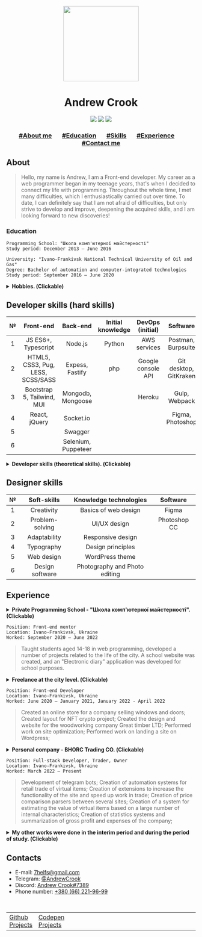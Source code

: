 <p align="center">
  <a href="https://github.com/bhorc/bhorc/blob/main/README.md"><img width="200" src="https://assets.codepen.io/71580/internal/avatars/users/default.png?fit=crop&format=auto&height=512&version=1610107482&width=512"></a>
</p>
<h1 align="center">Andrew Crook</h1>
<p align="center">
  <a href="https://github.com/bhorc"><img src="https://img.shields.io/badge/github-@bhorc-blueviolet?logo=github&style=for-the-badge"></a>
  <a href="https://codepen.io/Crook"><img src="https://img.shields.io/badge/codepen-@Crook-orange?logo=codepen&style=for-the-badge"></a>
  <a href="https://t.me/AndrewCrook"><img src="https://img.shields.io/badge/telegram-@AndrewCrook-blue?logo=Telegram&style=for-the-badge"></a>
</p>
<h3 align="center">
  <a href="#about">#About me</a>
       
  <a href="#education">#Education</a>
       
  <a href="#developer-skills-hard-skills">#Skills</a>
       
  <a href="#experience">#Experience</a>
       
  <a href="#contacts">#Contact me</a>
</p>

## About
> Hello, my name is Andrew, I am a Front-end developer. My career as a web programmer began in my teenage years, that's when I decided to connect my life with programming. Throughout the whole time, I met many difficulties, which I enthusiastically carried out over time. To date, I can definitely say that I am not afraid of difficulties, but only strive to develop and improve, deepening the acquired skills, and I am looking forward to new discoveries!


### Education
```
Programming School: "Школа комп'ютерної майстерності"
Study period: December 2013 – June 2016
```
```
University: "Ivano-Frankivsk National Technical University of Oil and Gas"
Degree: Bachelor of automation and computer-integrated technologies
Study period: September 2016 – June 2020
```

<details>
  <summary><b>Hobbies. (Сlickable)</b></summary>
  <ol>
    <li>Investing, analysis of sales markets, creation of statistics, analysis of own capital investments on investment capacity</li>
    <li>Teaching programming, mentoring in the field of IT</li>
    <li>Bicycle trips in the surrounding regions, tourism in remote regions of the country, search for new acquaintances and connections</li>
  </ol>
</details>

## Developer skills (hard skills)
| № |              Front-end            |      Back-end       | Initial knowledge |  DevOps (initial)  |        Software        |
|:-:|:---------------------------------:|:-------------------:|:-----------------:|:------------------:|:----------------------:|
| 1 |       JS ES6+, Typescript         |      Node.js        |       Python      |    AWS services    |    Postman, Burpsuite  |
| 2 | HTML5, CSS3, Pug, LESS, SCSS/SASS |   Expess, Fastify   |        php        | Google console API | Git desktop, GitKraken |
| 3 |    Bootstrap 5, Tailwind, MUI     |  Mongodb, Mongoose  |                   |       Heroku       |     Gulp, Webpack      |
| 4 |          React, jQuery            |      Socket.io      |                   |                    |    Figma, Photoshop    |
| 5 |                                   |       Swagger       |                   |                    |                        |
| 6 |                                   | Selenium, Puppeteer |                   |                    |                        |

<details>
  <summary><b>Developer skills (theoretical skills). (Сlickable)</b></summary>
  <table>
  <thead>
    <tr>
      <th>№</th>
      <th>Front-end</th>
      <th>Back-end</th>
      <th>Chrome extensions development</th>
      <th>Other</th>
    </tr>
  </thead>
  <tbody>
    <tr>
      <td>1</td>
      <td>BEM methodology</td>
      <td>REST/CRUD API, Websockets</td>
      <td>Manifest v2 and v3 development</td>
      <td>Creating Wordpress templates</td>
    </tr>
    <tr>
      <td>2</td>
      <td>Web Performance and Page optimization</td>
      <td>Creation of technicalOpenAPI Specification</td>
      <td>Сreation of dynamic popups</td>
      <td>Landing a site on CMS Wordpress</td>
    </tr>
    <tr>
      <td>3</td>
      <td>Adaptive and flexible layout</td>
      <td>Live scraping sites</td>
      <td>Live reload data manipulation</td>
      <td></td>
    </tr>
    <tr>
      <td>4</td>
      <td>Mobile first product design</td>
      <td>Big data experience</td>
      <td>Chrome API</td>
      <td></td>
    </tr>
    <tr>
      <td>5</td>
      <td></td>
      <td>Creating Telegram Bots</td>
      <td>Сommunication between extensions</td>
      <td></td>
    </tr>
    <tr>
      <td>6</td>
      <td></td>
      <td>MVC architecture</td>
      <td>Live interception of requests</td>
      <td></td>
    </tr>
    <tr>
      <td></td>
      <td></td>
      <td>Basics of web security, CORS</td>
      <td></td>
      <td></td>
    </tr>
  </tbody>
  </table>
</details>

## Designer skills
| № |   Soft-skills   |     Knowledge technologies    |   Software   |
|:-:|:---------------:|:-----------------------------:|:------------:|
| 1 |    Creativity   |      Basics of web design     |     Figma    |
| 2 | Problem-solving |          UI/UX design         | Photoshop CC |
| 3 |   Adaptability  |       Responsive design       |              |
| 4 |    Typography   |       Design principles       |              |
| 5 |    Web design   |        WordPress theme        |              |
| 6 | Design software | Photography and Photo editing |              |

## Experience
<details>
  <summary><b>Private Programming School - "Школа комп'ютерної майстерності". (Сlickable)</b></summary>
  <ol>
    <li>Layout design for a computer school website: <a href="https://www.figma.com/file/0aIDrOZIoOtHTYGMajR5t7/IT-%D1%88%D0%BA%D0%BE%D0%BB%D0%B0?node-id=0%3A1">Figma</a></li>
    <li>Layout design for the project "Electronic diary": <a href="https://www.figma.com/file/UOdHaMV4a5aD1GIIrLBAHN/%D0%95%D0%BB%D0%B5%D0%BA%D1%82%D1%80%D0%BE%D0%BD%D0%BD%D0%B8%D0%B9-%D1%89%D0%BE%D0%B4%D0%B5%D0%BD%D0%BD%D0%B8%D0%BA?node-id=0%3A1">Figma</a></li>
    <li>Layout design to highlight the issue of a person's social mission in society: <a href="https://www.figma.com/file/mZKrHuwpmxAQ7vA9WMml43/%D0%BC%D0%B0%D0%BA%D0%B5%D1%82?node-id=0%3A1">Figma</a></li>
  </ol>
</details>

```
Position: Front-end mentor
Location: Ivano-Frankivsk, Ukraine
Worked: September 2020 – June 2022
```
> Taught students aged 14-18 in web programming, developed a number of projects related to the life of the city. A school website was created, and an "Electronic diary" application was developed for school purposes.

<details>
  <summary><b>Freelance at the city level. (Сlickable)</b></summary>
  <ol>
    <li>Layout design for the Windows and Doors company, which sells windows and doors: <a href="https://www.figma.com/file/7BCZf4Vg3PUvilzPrVFSPy/%D0%92%D1%96%D0%BA%D0%BD%D0%B0-%D1%82%D0%B0-%D0%B4%D0%B2%D0%B5%D1%80%D1%96?node-id=0%3A1">Figma</a></li>
    <li>Layout design for GreatTimber Ltd, which sells lumber: <a href="https://www.figma.com/file/3FDIJFrt8dcLfZfVIWGIdt/Great-Timber-main-site?node-id=0%3A1">Figma</a></li>
    <li>Creation of an extension to simplify the search for item rarity on the website of the NFT project by Magiceden: <a href="https://github.com/bhorc/extention__Magiceden-Rarity">Extention</a></li>
  </ol>
</details>

```
Position: Front-end Developer
Location: Ivano-Frankivsk, Ukraine
Worked: June 2020 – January 2021, January 2022 - April 2022
```
> Created an online store for a company selling windows and doors; Created layout for NFT crypto project; Created the design and website for the woodworking company Great timber LTD; Performed work on site optimization; Performed work on landing a site on Wordpress;

<details>
  <summary><b>Personal company - BHORC Trading CO. (Сlickable)</b></summary>
  <ol>
    <li>Design of a CRM system project for monitoring and tracking circulating funds in the form of in-game items in the CSGO game: <a href="https://www.figma.com/file/hTudgOWQuXUEGAczdQvzXR/Trading-Personal-Cabinet">Figma</a></li>
    <li>Creating an extension for the cs.money site to virtualize items with trade ban: <a href="https://github.com/bhorc/extention__cs.money-virtual-first">Extention</a> and <a href="https://github.com/bhorc/server__cs.money-popular-api">Server</a></li>
  </ol>
</details>

```
Position: Full-stack Developer, Trader, Owner
Location: Ivano-Frankivsk, Ukraine
Worked: March 2022 – Present
```
> Development of telegram bots; Creation of automation systems for retail trade of virtual items; Creation of extensions to increase the functionality of the site and speed up work in trade; Creation of price comparison parsers between several sites; Creation of a system for estimating the value of virtual items based on a large number of internal characteristics; Creation of statistics systems and summarization of gross profit and expenses of the company;

<details>
  <summary><b>My other works were done in the interim period and during the period of study. (Сlickable)</b></summary>
  <ol>
    <li>Created a maze game on the Pug preprocessor, which generates a traversal grid of the game, where all the logic is built without using JS, that is, only HTML and CSS, while all the map and moves will be generated automatically. The job is available here: <a href="https://codepen.io/Crook/full/ZExyaVK">Game</a></li>
    <li>Made a fully automatic slider, with toggle delay and slide adjustment buttons, without using JS. The job is available here: <a href="https://codepen.io/Crook/full/abMRRj">Slider</a></li>
  </ol>
</details>

## Contacts
<ul>
  <li>E-mail: <a href="mailto:7helfs@gmail.com">7helfs@gmail.com</a></li>
  <li>Telegram: <a href="https://t.me/AndrewCrook">@AndrewCrook</a></li>
  <li>Discord: <a href="https://discordapp.com/users/406898417856544769">Andrew Crook#7389</a></li>
  <li>Phone number: <ins>+380 (66) 221-96-99</ins></li>
</ul>
 
<table>
  <tr>
    <td><a href="https://github.com/bhorc?tab=repositories">Github Projects</a></td>
    <td><a href="https://codepen.io/Crook/pens/showcase">Codepen Projects</a></td>
    <td>                                                                                                                                               </td>
    <td><a href="#andrew-crook"><img width="40" src="https://user-images.githubusercontent.com/57762921/180845542-a023cd96-f813-43f9-b3aa-fb29ec920a2d.png"></a></td>
  </tr> 
</table>
